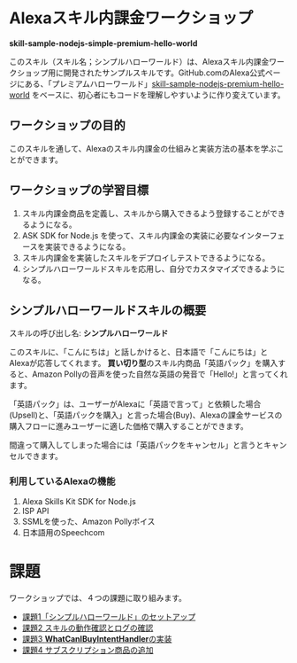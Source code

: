 # Alexaスキル内課金ワークショップ 

**skill-sample-nodejs-simple-premium-hello-world**

このスキル（スキル名；シンプルハローワールド）は、Alexaスキル内課金ワークショップ用に開発されたサンプルスキルです。GitHub.comのAlexa公式ページにある、「プレミアムハローワールド」[skill-sample-nodejs-premium-hello-world](https://github.com/alexa/skill-sample-nodejs-premium-hello-world) をベースに、初心者にもコードを理解しやすいように作り変えています。

## ワークショップの目的

このスキルを通して、Alexaのスキル内課金の仕組みと実装方法の基本を学ぶことができます。

## ワークショップの学習目標

1. スキル内課金商品を定義し、スキルから購入できるよう登録することができるようになる。
1. ASK SDK for Node.js を使って、スキル内課金の実装に必要なインターフェースを実装できるようになる。
1. スキル内課金を実装したスキルをデプロイしテストできるようになる。
1. シンプルハローワールドスキルを応用し、自分でカスタマイズできるようになる。

## シンプルハローワールドスキルの概要

スキルの呼び出し名: **シンプルハローワールド**

このスキルに、「こんにちは」と話しかけると、日本語で「こんにちは」とAlexaが応答してくれます。
**買い切り型**のスキル内商品「英語パック」を購入すると、Amazon Pollyの音声を使った自然な英語の発音で「Hello!」と言ってくれます。

「英語パック」は、ユーザーがAlexaに「英語で言って」と依頼した場合(Upsell)と、「英語パックを購入」と言った場合(Buy)、Alexaの課金サービスの購入フローに進みユーザーに適した価格で購入することができます。

間違って購入してしまった場合には「英語パックをキャンセル」と言うとキャンセルできます。

### 利用しているAlexaの機能
1. Alexa Skills Kit SDK for Node.js
1. ISP API
1. SSMLを使った、Amazon Pollyボイス
1. 日本語用のSpeechcom

# 課題

ワークショップでは、４つの課題に取り組みます。

- [課題1「シンプルハローワールド」のセットアップ](1-setup-sample-skill.md)
- [課題2 スキルの動作確認とログの確認](2-test.md)
- [課題3 **WhatCanIBuyIntentHandler**の実装](3-adding-WhatCanIBuyIntent-handler.md)
- [課題4 サブスクリプション商品の追加](4-adding-subscription-product.md)

